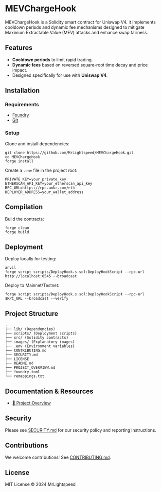 # MEVChargeHook

MEVChargeHook is a Solidity smart contract for Uniswap V4. It implements cooldown periods and dynamic fee mechanisms designed to mitigate Maximum Extractable Value (MEV) attacks and enhance swap fairness.

## Features

- **Cooldown periods** to limit rapid trading.
- **Dynamic fees** based on reversed square-root time decay and price impact.
- Designed specifically for use with **Uniswap V4**.

## Installation

### Requirements
- [Foundry](https://book.getfoundry.sh/getting-started/installation)
- [Git](https://git-scm.com)

### Setup
Clone and install dependencies:

```
git clone https://github.com/MrLightspeed/MEVChargeHook.git
cd MEVChargeHook
forge install
```

Create a `.env` file in the project root:

```
PRIVATE_KEY=your_private_key
ETHERSCAN_API_KEY=your_etherscan_api_key
RPC_URL=https://rpc.ankr.com/eth
DEPLOYER_ADDRESS=your_wallet_address
```

## Compilation

Build the contracts:

```
forge clean
forge build
```

## Deployment

Deploy locally for testing:

```
anvil
forge script scripts/DeployHook.s.sol:DeployHookScript --rpc-url http://localhost:8545 --broadcast
```

Deploy to Mainnet/Testnet:

```
forge script scripts/DeployHook.s.sol:DeployHookScript --rpc-url $RPC_URL --broadcast --verify
```

## Project Structure

```
.
├── lib/ (Dependencies)
├── scripts/ (Deployment scripts)
├── src/ (Solidity contracts)
├── images/ (Explanatory images)
├── .env (Environment variables)
├── CONTRIBUTING.md
├── SECURITY.md
├── LICENSE
├── README.md
├── PROJECT_OVERVIEW.md
├── foundry.toml
└── remappings.txt
```

## Documentation & Resources

- [📄 Project Overview](./PROJECT_OVERVIEW.md)

## Security

Please see [SECURITY.md](./SECURITY.md) for our security policy and reporting instructions.

## Contributions

We welcome contributions! See [CONTRIBUTING.md](./CONTRIBUTING.md).

## License

MIT License © 2024 MrLightspeed